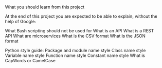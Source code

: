 What you should learn from this project

At the end of this project you are expected to be able to explain, without the help of Google:

What Bash scripting should not be used for
What is an API
What is a REST API
What are microservices
What is the CSV format
What is the JSON format

Python style guide:
Package and module name style
Class name style
Variable name style
Function name style
Constant name style
What is CapWords or CamelCase